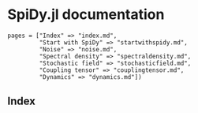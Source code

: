 # SpiDy.jl documentation
```@contents
pages = ["Index" => "index.md",
         "Start with SpiDy" => "startwithspidy.md",
         "Noise" => "noise.md",
         "Spectral density" => "spectraldensity.md",
         "Stochastic field" => "stochasticfield.md",
         "Coupling tensor" => "couplingtensor.md",
         "Dynamics" => "dynamics.md"])
```

## Index
```@index
```